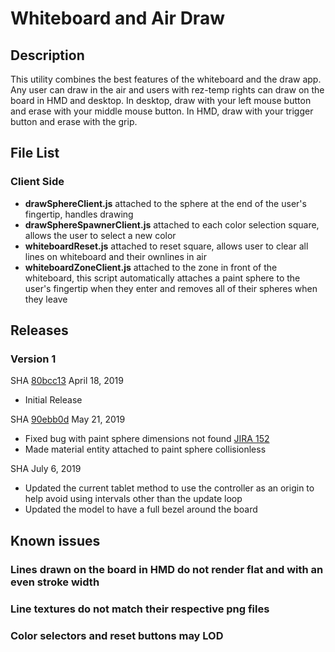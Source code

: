 # Whiteboard and Air Draw

## Description
This utility combines the best features of the whiteboard and the draw app. Any user can draw in the air and users with rez-temp rights can draw on the board in HMD and desktop. In desktop, draw with your left mouse button and erase with your middle mouse button. In HMD, draw with your trigger button and erase with the grip.

## File List
### Client Side
* **drawSphereClient.js** attached to the sphere at the end of the user's fingertip, handles drawing
* **drawSphereSpawnerClient.js** attached to each color selection square, allows the user to select a new color
* **whiteboardReset.js** attached to reset square, allows user to clear all lines on whiteboard and their ownlines in air
* **whiteboardZoneClient.js** attached to the zone in front of the whiteboard, this script automatically attaches a paint sphere to the user's fingertip when they enter and removes all of their spheres when they leave

## Releases
### Version 1
SHA [80bcc13](https://github.com/highfidelity/hifi-content/commits/80bcc13)
April 18, 2019
- Initial Release

SHA [90ebb0d](https://github.com/highfidelity/hifi-content/commits/90ebb0d)
May 21, 2019
- Fixed bug with paint sphere dimensions not found [JIRA 152](https://highfidelity.atlassian.net/browse/BUGZ-152)
- Made material entity attached to paint sphere collisionless 

SHA [](https://github.com/highfidelity/hifi-content/commits/90ebb0d)
July 6, 2019
- Updated the current tablet method to use the controller as an origin to help avoid using intervals other than the update loop
- Updated the model to have a full bezel around the board


## Known issues
### Lines drawn on the board in HMD do not render flat and with an even stroke width
### Line textures do not match their respective png files
### Color selectors and reset buttons may LOD